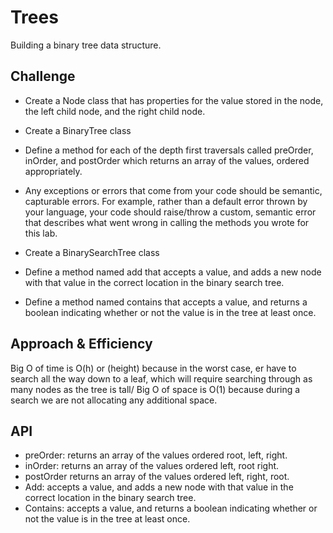 # Trees
Building a binary tree data structure.

## Challenge
* Create a Node class that has properties for the value stored in the node, the left child node, and the right child node.
* Create a BinaryTree class
* Define a method for each of the depth first traversals called preOrder, inOrder, and postOrder which returns an array of the values, ordered appropriately.
* Any exceptions or errors that come from your code should be semantic, capturable errors. For example, rather than a default error thrown by your language, your code should raise/throw a custom, semantic error that describes what went wrong in calling the methods you wrote for this lab.

* Create a BinarySearchTree class
* Define a method named add that accepts a value, and adds a new node with that value in the correct location in the binary search tree.
* Define a method named contains that accepts a value, and returns a boolean indicating whether or not the value is in the tree at least once.

## Approach & Efficiency
Big O of  time is O(h) or (height) because in the worst case, er have to search all the way down to a leaf, which will require searching through as many nodes as the tree is tall/
Big O of space is O(1) because during a search we are not allocating any additional space.

## API
<!-- Description of each method publicly available in each of your trees -->
* preOrder: returns an array of the values ordered root, left, right.
* inOrder: returns an array of the values ordered left, root right.
* postOrder returns an array of the values ordered left, right, root.
* Add: accepts a value, and adds a new node with that value in the correct location in the binary search tree.
* Contains: accepts a value, and returns a boolean indicating whether or not the value is in the tree at least once.
